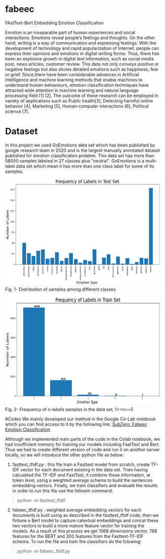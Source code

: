 # fabeec
FAstText-Bert Embedding Emotion Classification

Emotion is an inseparable part of human experiences and social interactions.  Emotions reveal people’s feelings and thoughts.
On the other hand, writing is a way of communication and expressing feelings. With  the  development  of  technology  and  rapid  popularization  of  Internet,  people  can  express  their opinions and emotions in digital writing forms. 
Thus, there has been an explosive growth in digital text information, such as social media post, news articles, customer review.  This data not only conveys positive or negative feelings but also shows detailed emotions such as happiness, fear or grief. Since,there  have  been  considerable  advances  in  Artificial  Intelligence  and  machine  learning  methods  that enable
machines  to  understand  human  behaviours,  emotion  classification  techniques  have  attracted wide attention in machine learning and natural language processing field [1] [2]. 
The outcome of these research can be employed in variety of applications such as Public health[3], Detecting harmful online behavior [4], Marketing [5], Human-computer interactions [6], Political science [7].

# Dataset
In this project we used GoEmotions data set which has been published by google research team in 2020 and is the largest manually annotated dataset published for emotion classification problem. This data set has more than 58000 samples labeled in 27 classes plus "neutral". GoEmotions is a multi-label data set which mean it has more than one class label for some of its samples. 

![img.png](img.png) Fig. 1- Distribution of samples among different classes

![img_1.png](img_1.png) Fig. 2- Frequency of n-labels samples in the data set, 1<=n<=5


#Codes
We mainly developed our method in the Google Co-Lab notebook which you can find access to it by the following link:
[SubZero: Fabeec Emotion Classification](https://colab.research.google.com/drive/1A5dWjf98VP5PA1Iyj16KT2swAkdpESCH?authuser=3#scrollTo=ZubarRGc6n5b)

Although we implemented main parts of the code in the Colab notebook, we had insufficient memory for training our models including FastText and Bert. 
Thus we had to create different version of code and run it on another server locally, so we will introduce the other python file as below:
1. fasttext_tfidf.py : this file train a Fasttext model from scratch, create TF-IDF vector for each document existing in the data set. Then having calculated the TF-IDF and FastText, it combine these information, at token level, using a weighted average schema to build the sentences embedding vectors. 
   Finally, we train classifiers and evaluate the results. in order to run this file use the followin command:
   
> python -m fasttext_tfidf

2. fabeec_tfidf.py : weighted average embedding vectors for each documents is built using as described in the fasttext_tfidf code, then we fintune a Bert model to capture catextual embeddings and concat these two vectors to build a more mature feature vector for training the models. As a result of this process we 
get 1068 dimensions vector, 768 features for the BERT and 300 features from the Fasttext-TF-IDF schema. To run the file and train the classifiers do the folowing:
> python -m fabeec_tfidf.py 



